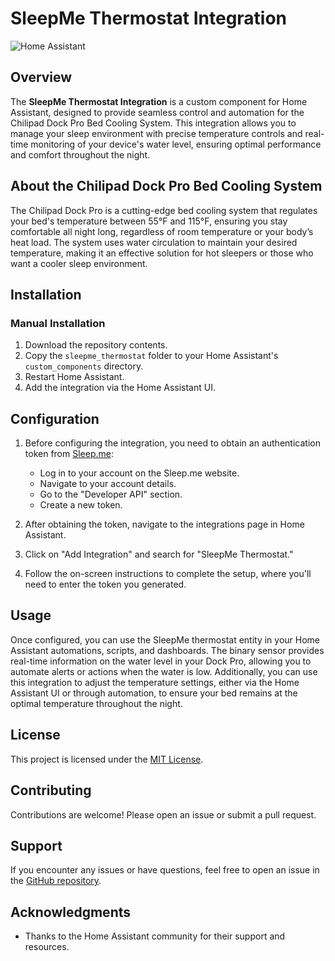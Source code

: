# SleepMe Thermostat Integration

![Home Assistant](https://img.shields.io/badge/Home%20Assistant-Custom%20Component-%2341BDF5)

## Overview

The **SleepMe Thermostat Integration** is a custom component for Home Assistant, designed to provide seamless control and automation for the Chilipad Dock Pro Bed Cooling System. This integration allows you to manage your sleep environment with precise temperature controls and real-time monitoring of your device's water level, ensuring optimal performance and comfort throughout the night.

## About the Chilipad Dock Pro Bed Cooling System

The Chilipad Dock Pro is a cutting-edge bed cooling system that regulates your bed's temperature between 55°F and 115°F, ensuring you stay comfortable all night long, regardless of room temperature or your body’s heat load. The system uses water circulation to maintain your desired temperature, making it an effective solution for hot sleepers or those who want a cooler sleep environment. 

## Installation

### Manual Installation

1. Download the repository contents.
2. Copy the `sleepme_thermostat` folder to your Home Assistant's `custom_components` directory.
3. Restart Home Assistant.
4. Add the integration via the Home Assistant UI.

## Configuration

1. Before configuring the integration, you need to obtain an authentication token from [Sleep.me](https://sleep.me/):
   - Log in to your account on the Sleep.me website.
   - Navigate to your account details.
   - Go to the "Developer API" section.
   - Create a new token.

2. After obtaining the token, navigate to the integrations page in Home Assistant.
3. Click on "Add Integration" and search for "SleepMe Thermostat."
4. Follow the on-screen instructions to complete the setup, where you'll need to enter the token you generated.

## Usage

Once configured, you can use the SleepMe thermostat entity in your Home Assistant automations, scripts, and dashboards. The binary sensor provides real-time information on the water level in your Dock Pro, allowing you to automate alerts or actions when the water is low. Additionally, you can use this integration to adjust the temperature settings, either via the Home Assistant UI or through automation, to ensure your bed remains at the optimal temperature throughout the night.

## License

This project is licensed under the [MIT License](LICENSE).

## Contributing

Contributions are welcome! Please open an issue or submit a pull request.

## Support

If you encounter any issues or have questions, feel free to open an issue in the [GitHub repository](https://github.com/rsampayo/sleepme_thermostat).

## Acknowledgments

- Thanks to the Home Assistant community for their support and resources.
